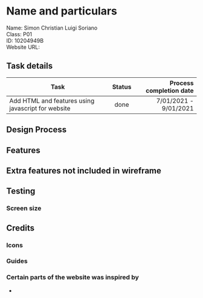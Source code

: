 # Name and particulars
Name: Simon Christian Luigi Soriano<br />
Class: P01<br />
ID: 10204949B<br />
Website URL: <br/>

## Task details
| Task        | Status           | Process completion date  |
| ------------- |:-------------:| -----:|
| Add HTML and features using javascript for website      | done | 7/01/2021 - 9/01/2021|

## Design Process
## Features
## Extra features not included in wireframe
## Testing
### Screen size
## Credits
### Icons

### Guides
### Certain parts of the website was inspired by
*